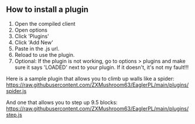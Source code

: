 <h2>How to install a plugin</h2>
<ol>
  <li>Open the compiled client</li>
  <li>Open options</li>
  <li>Click 'Plugins'</li>
  <li>Click 'Add New'</li>
  <li>Paste in the .js url.</li>
  <li>Reload to use the plugin.</li>
  <li>Optional: If the plugin is not working, go to options > plugins and make sure it says 'LOADED' next to your plugin. If it doesn't, it's not my fault!!!</li>
</ol>


Here is a sample plugin that allows you to climb up walls like a spider:
https://raw.githubusercontent.com/ZXMushroom63/EaglerPL/main/plugins/spider.js

And one that allows you to step up 9.5 blocks:
https://raw.githubusercontent.com/ZXMushroom63/EaglerPL/main/plugins/step.js
